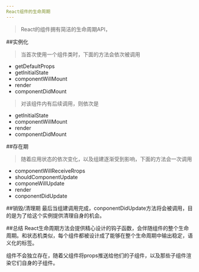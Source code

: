 ```yaml
---
React组件的生命周期
---
```

>React的组件拥有简洁的生命周期API，

##实例化

>当首次使用一个组件类时，下面的方法会依次被调用
>

- getDefaultProps
- getInitialState
- componentWillMount
- render
- componentDidMount

>对该组件内有后续调用，则依次是

- getInitialState
- componentWillMount
- render
- componentDidMount

##存在期
>随着应用状态的依次变化，以及组建逐渐受到影响，下面的方法会一次调用

- componentWillReceiveRrops
- shouldComponentUpdate
- componeWillUpdate
- render
- conponentDidUpdate

##销毁/清理期
最后当组建调用完成，conponentDidUpdate方法将会被调用，目的是为了给这个实例提供清理自身的机会。


##总结
React生命周期方法会提供精心设计的钩子函数，会伴随组件的整个生命周期。和状态机类似，每个组件都被设计成了能够在整个生命周期中输出稳定，语义化的标签。

组件不会独立存在，随着父组件将props推送给他们的子组件，以及那些子组件渲染它们自身的子组件。